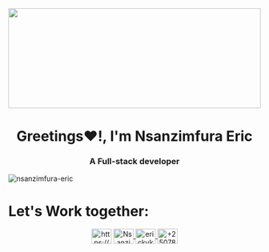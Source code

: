 <img width="100%" height="200" src="https://github.com/nsanzimfura-eric/nsanzimfura-eric/assets/91186046/fab505c1-3cb5-415d-8009-8fb8971e55ba"/>
<h1  align="center">Greetings❤️!, I'm Nsanzimfura Eric</h1>
<h3 align="center">A Full-stack developer</h3>

<p align="left"> <img src="https://komarev.com/ghpvc/?username=nsanzimfura-eric&label=Profile%20views&color=0e75b6&style=flat" alt="nsanzimfura-eric" /> </p>


<!--<p><img align="left" src="https://github-readme-stats.vercel.app/api/top-langs?username=nsanzimfura-eric&show_icons=true&locale=en&layout=compact" alt="nsanzimfura-eric" /></p>-->
<!--<p>&nbsp;<img align="center" src="https://github-readme-stats.vercel.app/api?username=nsanzimfura-eric&show_icons=true&locale=en" alt="nsanzimfura-eric" /></p>-->
<!--
- ⚡ Fun fact: **When I'm done coding, I become a singer and songwriter 😜**
<p align="left">
<a href="https://www.youtube.com/c/https://www.youtube.com/channel/ucrwuifcuk7aywr8hkyqenuq" target="blank"><img align="center" src="https://raw.githubusercontent.com/rahuldkjain/github-profile-readme-generator/master/src/images/icons/Social/youtube.svg" alt="https://www.youtube.com/channel/ucrwuifcuk7aywr8hkyqenuq" height="30" width="40" /></a>
</p>
 -->
<h1 align="left">Let's Work together: </h1>
 
<p align="center" width="100%">
<a href="https://www.linkedin.com/in/nsanzimfura-eric-230708223/" target="blank"><img align="center" src="https://raw.githubusercontent.com/rahuldkjain/github-profile-readme-generator/master/src/images/icons/Social/linked-in-alt.svg" alt="https://www.linkedin.com/in/nsanzimfura-eric-230708223/" height="30" width="40" /></a>
  <a href="https://twitter.com/e_nsanzimfura" target="blank">
    <img align="center" src="https://upload.wikimedia.org/wikipedia/commons/6/6f/Logo_of_Twitter.svg" alt="Nsanzimfura" height="30" width="40" />
  </a>
<a href="https://mail.google.com/mail/?view=cm&fs=1&tf=1&to=erickykress1@gmail.com" target="blank">
    <img align="center" src="https://user-images.githubusercontent.com/91186046/191096020-05082164-c8d3-4b65-b2ac-66503cbf3fd5.png" alt="erickykress1@gmail.com" height="30" width="40" />
  </a>
  <a href="https://api.whatsapp.com/send?phone=250780088171&text=Send20%a20%quote" target="blank">
  <img align="center" src="https://user-images.githubusercontent.com/91186046/191099462-f556b47f-34d2-43ac-a585-1a5b687671f1.png" alt="+250780088171" height="30" width="40" />
<!--   <a href="https://www.instagram.com/ericky_kress/" target="blank">
  <img align="center" src="https://user-images.githubusercontent.com/91186046/191099433-c9a6a59e-ca75-45e8-9265-a8ee88236474.png" alt="Ericky_kress" height="30" width="40" />
  
  </a> -->
</p>
